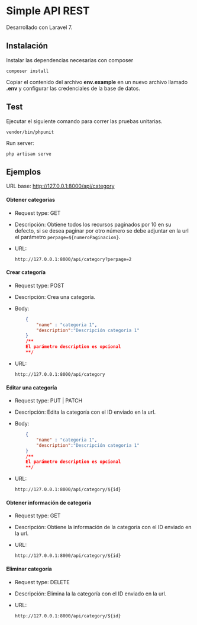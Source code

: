 # Simple API REST
Desarrollado con Laravel 7.

## Instalación  
Instalar las dependencias necesarias con composer
```
composer install 
```

Copiar el contenido del archivo **env.example** en un nuevo archivo llamado **.env** y configurar las credenciales de la base de datos.

## Test
Ejecutar el siguiente comando para correr las pruebas unitarias.
```
vendor/bin/phpunit
``` 

 Run server:
 ```
 php artisan serve
 ```


## Ejemplos

URL base: http://127.0.0.1:8000/api/category

#### Obtener categorias
* Request type: GET

* Descripción: Obtiene todos los recursos paginados por 10 en su defecto, si se desea paginar por otro número se debe adjuntar en la url el parámetro `perpage=${numeroPaginacion}`.

* URL:
    ```
    http://127.0.0.1:8000/api/category?perpage=2
    ```



#### Crear categoría
* Request type: POST

* Descripción: Crea una categoría.

* Body: 
    ```json
        {
            "name" : "categoria 1",
            "description":"Descripción categoria 1"
        }
        /**
        El parámetro description es opcional
        **/
    ```
* URL:
    ```
    http://127.0.0.1:8000/api/category
    ```


#### Editar una categoría
* Request type: PUT | PATCH

* Descripción: Edita la categoría con el ID enviado en la url.

* Body: 
    ```json
        {
            "name" : "categoria 1",
            "description":"Descripción categoria 1"
        }
        /**
        El parámetro description es opcional
        **/
    ```
* URL:
    ```
    http://127.0.0.1:8000/api/category/${id}
    ```


#### Obtener información de categoría
* Request type: GET

* Descripción: Obtiene la información de la categoría con el ID enviado en la url.

* URL:
    ```
    http://127.0.0.1:8000/api/category/${id}
    ```


#### Eliminar categoría
* Request type: DELETE

* Descripción: Elimina la  la categoría con el ID enviado en la url.

* URL:
    ```
    http://127.0.0.1:8000/api/category/${id}
    ```


